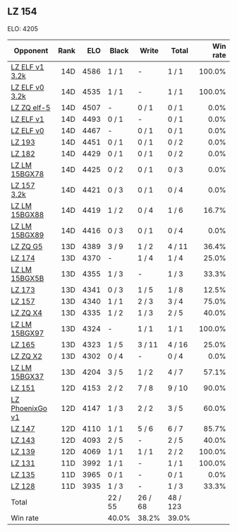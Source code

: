 ## LZ 154 ##

ELO: 4205

Opponent | Rank | ELO | Black | Write | Total | Win rate
---------|-----:|----:|-------|-------|-------|-------:
[LZ ELF v1 3.2k](LZ%20ELF%20v1%203.2k.md) | 14D | 4586 | 1 / 1 | - | 1 / 1 | 100.0%
[LZ ELF v0 3.2k](LZ%20ELF%20v0%203.2k.md) | 14D | 4535 | 1 / 1 | - | 1 / 1 | 100.0%
[LZ ZQ elf-5](LZ%20ZQ%20elf-5.md) | 14D | 4507 | - | 0 / 1 | 0 / 1 | 0.0%
[LZ ELF v1](LZ%20ELF%20v1.md) | 14D | 4493 | 0 / 1 | - | 0 / 1 | 0.0%
[LZ ELF v0](LZ%20ELF%20v0.md) | 14D | 4467 | - | 0 / 1 | 0 / 1 | 0.0%
[LZ 193](LZ%20193.md) | 14D | 4451 | 0 / 1 | 0 / 1 | 0 / 2 | 0.0%
[LZ 182](LZ%20182.md) | 14D | 4429 | 0 / 1 | 0 / 1 | 0 / 2 | 0.0%
[LZ LM 15BGX78](LZ%20LM%2015BGX78.md) | 14D | 4425 | 0 / 2 | 0 / 1 | 0 / 3 | 0.0%
[LZ 157 3.2k](LZ%20157%203.2k.md) | 14D | 4421 | 0 / 3 | 0 / 1 | 0 / 4 | 0.0%
[LZ LM 15BGX88](LZ%20LM%2015BGX88.md) | 14D | 4419 | 1 / 2 | 0 / 4 | 1 / 6 | 16.7%
[LZ LM 15BGX89](LZ%20LM%2015BGX89.md) | 14D | 4416 | 0 / 3 | 0 / 1 | 0 / 4 | 0.0%
[LZ ZQ G5](LZ%20ZQ%20G5.md) | 13D | 4389 | 3 / 9 | 1 / 2 | 4 / 11 | 36.4%
[LZ 174](LZ%20174.md) | 13D | 4370 | - | 1 / 4 | 1 / 4 | 25.0%
[LZ LM 15BGX5B](LZ%20LM%2015BGX5B.md) | 13D | 4355 | 1 / 3 | - | 1 / 3 | 33.3%
[LZ 173](LZ%20173.md) | 13D | 4341 | 0 / 3 | 1 / 5 | 1 / 8 | 12.5%
[LZ 157](LZ%20157.md) | 13D | 4340 | 1 / 1 | 2 / 3 | 3 / 4 | 75.0%
[LZ ZQ X4](LZ%20ZQ%20X4.md) | 13D | 4335 | 1 / 2 | 1 / 3 | 2 / 5 | 40.0%
[LZ LM 15BGX97](LZ%20LM%2015BGX97.md) | 13D | 4324 | - | 1 / 1 | 1 / 1 | 100.0%
[LZ 165](LZ%20165.md) | 13D | 4323 | 1 / 5 | 3 / 11 | 4 / 16 | 25.0%
[LZ ZQ X2](LZ%20ZQ%20X2.md) | 13D | 4302 | 0 / 4 | - | 0 / 4 | 0.0%
[LZ LM 15BGX37](LZ%20LM%2015BGX37.md) | 13D | 4204 | 3 / 5 | 1 / 2 | 4 / 7 | 57.1%
[LZ 151](LZ%20151.md) | 12D | 4153 | 2 / 2 | 7 / 8 | 9 / 10 | 90.0%
[LZ PhoenixGo v1](LZ%20PhoenixGo%20v1.md) | 12D | 4147 | 1 / 3 | 2 / 2 | 3 / 5 | 60.0%
[LZ 147](LZ%20147.md) | 12D | 4110 | 1 / 1 | 5 / 6 | 6 / 7 | 85.7%
[LZ 143](LZ%20143.md) | 12D | 4093 | 2 / 5 | - | 2 / 5 | 40.0%
[LZ 139](LZ%20139.md) | 12D | 4069 | 1 / 1 | 1 / 1 | 2 / 2 | 100.0%
[LZ 131](LZ%20131.md) | 11D | 3992 | 1 / 1 | - | 1 / 1 | 100.0%
[LZ 135](LZ%20135.md) | 11D | 3965 | 0 / 1 | - | 0 / 1 | 0.0%
[LZ 128](LZ%20128.md) | 11D | 3935 | 1 / 3 | - | 1 / 3 | 33.3%
Total | | | 22 / 55 | 26 / 68 | 48 / 123 | 
Win rate| | | 40.0% | 38.2% | 39.0% | 
